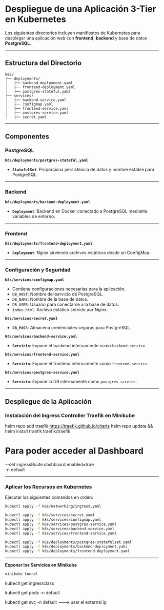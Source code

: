 # Despliegue de una Aplicación 3-Tier en Kubernetes

Los siguientes directorios incluyen manifiestos de Kubernetes para desplegar una aplicación web con **frontend**, **backend** y base de datos **PostgreSQL**.

---

## Estructura del Directorio

```
k8s/
├── deployments/
│   ├── backend-deployment.yaml
│   ├── frontend-deployment.yaml
│   ├── postgres-stateful.yaml
├── services/
│   ├── backend-service.yaml
│   ├── configmap.yaml
│   ├── frontend-service.yaml
│   ├── postgres-service.yaml
│   ├── secret.yaml
```

---

## Componentes

### PostgreSQL
 **`k8s/deployments/postgres-stateful.yaml`**
- **`StatefulSet`**: Proporciona persistencia de datos y nombre estable para PostgreSQL.

---

### Backend
 **`k8s/deployments/backend-deployment.yaml`**
- **`Deployment`**: Backend en Docker conectado a PostgreSQL mediante variables de entorno.

---

### Frontend
 **`k8s/deployments/frontend-deployment.yaml`**
- **`Deployment`**: Nginx sirviendo archivos estáticos desde un ConfigMap.

---

### Configuración y Seguridad
 **`k8s/services/configmap.yaml`**
- Contiene configuraciones necesarias para la aplicación.
- `DB_HOST`: Nombre del servicio de PostgreSQL.
- `DB_NAME`: Nombre de la base de datos.
- `DB_USER`: Usuario para conectarse a la base de datos.
- `index.html`: Archivo estático servido por Nginx.

 **`k8s/services/secret.yaml`**
- **`DB_PASS`**: Almacena credenciales seguras para PostgreSQL.

 **`k8s/services/backend-service.yaml`**
- **`Servicio`**: Expone el backend internamente como `backend-service`.

 **`k8s/services/frontend-service.yaml`**
- **`Servicio`**: Expone el frontend internamente como `frontend-service`.

 **`k8s/services/postgres-service.yaml`**
- **`Servicio`**: Expone la DB internamente como `postgres-service`.

---

## Despliegue de la Aplicación

### Instalación del Ingress Controller Traefik en Minikube

helm repo add traefik https://traefik.github.io/charts
helm repo update && helm install traefik traefik/traefik
  # Para poder acceder al Dashboard
  --set ingressRoute.dashboard.enabled=true \
  -n default

---

### Aplicar los Recursos en Kubernetes
Ejecutar los siguientes comandos en orden:

```bash
kubectl apply -f k8s/networking/ingress.yaml

kubectl apply -f k8s/services/secret.yaml
kubectl apply -f k8s/services/configmap.yaml
kubectl apply -f k8s/services/postgres-service.yaml
kubectl apply -f k8s/services/backend-service.yaml
kubectl apply -f k8s/services/frontend-service.yaml

kubectl apply -f k8s/deployments/postgres-statefulset.yaml
kubectl apply -f k8s/deployments/backend-deployment.yaml
kubectl apply -f k8s/deployments/frontend-deployment.yaml
```

---

 **Exponer los Servicios en Minikube**
```bash
minikube tunnel
```
kubectl get ingressclass

kubectl get pods -n default

kubectl get svc -n default ---> usar el external ip